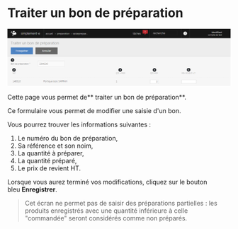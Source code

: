 # Traiter un bon de préparation


![saisieprepaexterne-0](images/saisieprepaexterne-0.png)

Cette page vous permet de** traiter un bon de préparation**.

Ce formulaire vous permet de modifier une saisie d'un bon.

Vous pourrez trouver les informations suivantes :

1.  Le numéro du bon de préparation,
2.  Sa référence et son noim,
3.  La quantité à préparer,
4.  La quantité préparé,
5.  Le prix de revient HT.

Lorsque vous aurez terminé vos modifications, cliquez sur le bouton bleu **Enregistrer**.

> Cet écran ne permet pas de saisir des préparations partielles : les produits enregistrés avec une quantité inférieure à celle "commandée" seront considérés comme non préparés.